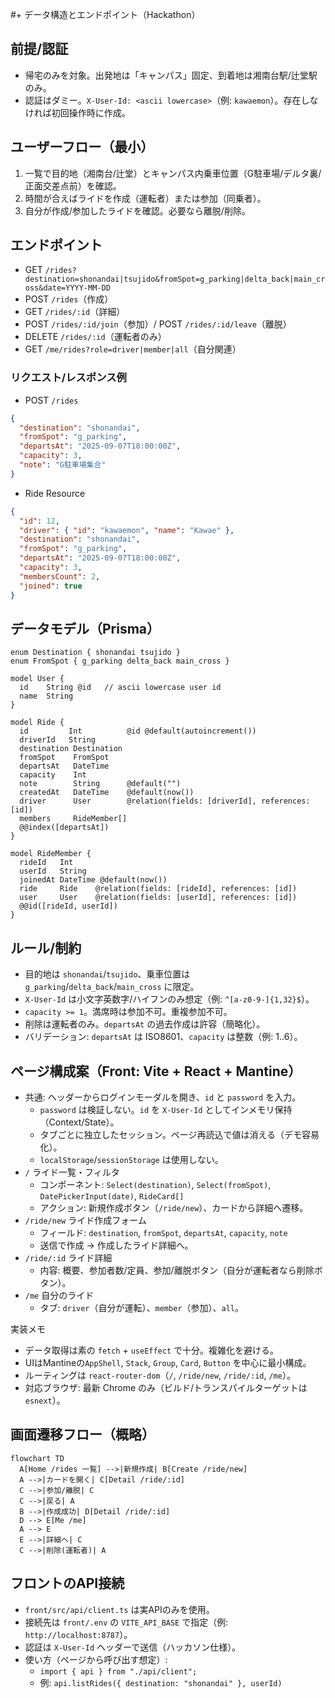 #+ データ構造とエンドポイント（Hackathon）

## 前提/認証
- 帰宅のみを対象。出発地は「キャンパス」固定、到着地は湘南台駅/辻堂駅のみ。
- 認証はダミー。`X-User-Id: <ascii lowercase>`（例: `kawaemon`）。存在しなければ初回操作時に作成。

## ユーザーフロー（最小）
1) 一覧で目的地（湘南台/辻堂）とキャンパス内乗車位置（G駐車場/デルタ裏/正面交差点前）を確認。
2) 時間が合えばライドを作成（運転者）または参加（同乗者）。
3) 自分が作成/参加したライドを確認。必要なら離脱/削除。

## エンドポイント
- GET `/rides?destination=shonandai|tsujido&fromSpot=g_parking|delta_back|main_cross&date=YYYY-MM-DD`
- POST `/rides`（作成）
- GET `/rides/:id`（詳細）
- POST `/rides/:id/join`（参加）/ POST `/rides/:id/leave`（離脱）
- DELETE `/rides/:id`（運転者のみ）
- GET `/me/rides?role=driver|member|all`（自分関連）

### リクエスト/レスポンス例
- POST `/rides`
```json
{
  "destination": "shonandai",
  "fromSpot": "g_parking",
  "departsAt": "2025-09-07T18:00:00Z",
  "capacity": 3,
  "note": "G駐車場集合"
}
```
- Ride Resource
```json
{
  "id": 12,
  "driver": { "id": "kawaemon", "name": "Kawae" },
  "destination": "shonandai",
  "fromSpot": "g_parking",
  "departsAt": "2025-09-07T18:00:00Z",
  "capacity": 3,
  "membersCount": 2,
  "joined": true
}
```

## データモデル（Prisma）
```prisma
enum Destination { shonandai tsujido }
enum FromSpot { g_parking delta_back main_cross }

model User {
  id    String @id   // ascii lowercase user id
  name  String
}

model Ride {
  id         Int          @id @default(autoincrement())
  driverId   String
  destination Destination
  fromSpot    FromSpot
  departsAt   DateTime
  capacity    Int
  note        String      @default("")
  createdAt   DateTime    @default(now())
  driver      User        @relation(fields: [driverId], references: [id])
  members     RideMember[]
  @@index([departsAt])
}

model RideMember {
  rideId   Int
  userId   String
  joinedAt DateTime @default(now())
  ride     Ride    @relation(fields: [rideId], references: [id])
  user     User    @relation(fields: [userId], references: [id])
  @@id([rideId, userId])
}
```

## ルール/制約
- 目的地は `shonandai`/`tsujido`、乗車位置は `g_parking`/`delta_back`/`main_cross` に限定。
- `X-User-Id` は小文字英数字/ハイフンのみ想定（例: `^[a-z0-9-]{1,32}$`）。
- `capacity >= 1`。満席時は参加不可。重複参加不可。
- 削除は運転者のみ。`departsAt` の過去作成は許容（簡略化）。
- バリデーション: `departsAt` は ISO8601、`capacity` は整数（例: 1..6）。

## ページ構成案（Front: Vite + React + Mantine）
- 共通: ヘッダーからログインモーダルを開き、`id` と `password` を入力。
  - `password` は検証しない。`id` を `X-User-Id` としてインメモリ保持（Context/State）。
  - タブごとに独立したセッション。ページ再読込で値は消える（デモ容易化）。
  - `localStorage`/`sessionStorage` は使用しない。
- `/` ライド一覧・フィルタ
  - コンポーネント: `Select(destination)`, `Select(fromSpot)`, `DatePickerInput(date)`, `RideCard[]`
  - アクション: 新規作成ボタン（`/ride/new`）、カードから詳細へ遷移。
- `/ride/new` ライド作成フォーム
  - フィールド: `destination`, `fromSpot`, `departsAt`, `capacity`, `note`
  - 送信で作成 → 作成したライド詳細へ。
- `/ride/:id` ライド詳細
  - 内容: 概要、参加者数/定員、参加/離脱ボタン（自分が運転者なら削除ボタン）。
- `/me` 自分のライド
  - タブ: `driver`（自分が運転）、`member`（参加）、`all`。

実装メモ
- データ取得は素の `fetch` + `useEffect` で十分。複雑化を避ける。
- UIはMantineの`AppShell`, `Stack`, `Group`, `Card`, `Button` を中心に最小構成。
- ルーティングは `react-router-dom`（`/`, `/ride/new`, `/ride/:id`, `/me`）。
 - 対応ブラウザ: 最新 Chrome のみ（ビルド/トランスパイルターゲットは `esnext`）。

## 画面遷移フロー（概略）
```mermaid
flowchart TD
  A[Home /rides 一覧] -->|新規作成| B[Create /ride/new]
  A -->|カードを開く| C[Detail /ride/:id]
  C -->|参加/離脱| C
  C -->|戻る| A
  B -->|作成成功| D[Detail /ride/:id]
  D --> E[Me /me]
  A --> E
  E -->|詳細へ| C
  C -->|削除(運転者)| A
```

## フロントのAPI接続
- `front/src/api/client.ts` は実APIのみを使用。
- 接続先は `front/.env` の `VITE_API_BASE` で指定（例: `http://localhost:8787`）。
- 認証は `X-User-Id` ヘッダーで送信（ハッカソン仕様）。
- 使い方（ページから呼び出す想定）:
  - `import { api } from "./api/client";`
  - 例: `api.listRides({ destination: "shonandai" }, userId)`
